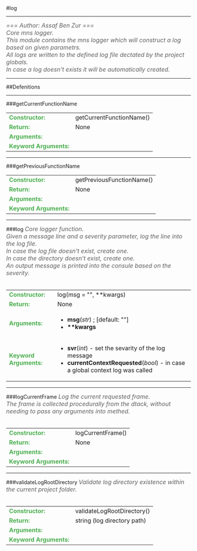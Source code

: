 <body>
#log
<hr width = 100%>
<font color = #5f5f5f size = 3pt>
<i>
=== Author: Assaf Ben Zur === <br>
Core mns logger. <br>
This module contains the mns logger which will construct a log based on given parametrs. <br>
All logs are written to the defined log file dectated by the project globals. <br>
In case a log doesn't exists it will be automatically created. <br>
</font>
</i>
<hr width = 100%>
##Defenitions
<hr width = 100%>
###getCurrentFunctionName
<font size = 3pt>
<table>
<tr><td><b><font color = #4caf50>Constructor:  </font></b></td><td>getCurrentFunctionName()</td></tr>
<tr><td><b><font color = #4caf50>Return:  </font></b></td><td>None</td></tr>
<tr><td><b><font color = #4caf50>Arguments:  </font></b></td>
</tr>
<tr width=150px><td><b><font color = #4caf50>Keyword Arguments:  </font></b></td>
</tr>
</table></font>
<hr width = 100%>
###getPreviousFunctionName
<font size = 3pt>
<table>
<tr><td><b><font color = #4caf50>Constructor:  </font></b></td><td>getPreviousFunctionName()</td></tr>
<tr><td><b><font color = #4caf50>Return:  </font></b></td><td>None</td></tr>
<tr><td><b><font color = #4caf50>Arguments:  </font></b></td>
</tr>
<tr width=150px><td><b><font color = #4caf50>Keyword Arguments:  </font></b></td>
</tr>
</table></font>
<hr width = 100%>
###log
<font color = #5f5f5f size = 3pt>
<i>
Core logger function. <br>
Given a message line and a severity parameter, log the line into the log file. <br>
In case the log file doesn't exist, create one. <br>
In case the directory doesn't exist, create one. <br>
An output message is printed into the consule based on the severity. <br>
</i>
<br>
</font>
<font size = 3pt>
<table>
<tr><td><b><font color = #4caf50>Constructor:  </font></b></td><td>log(msg = "", **kwargs)</td></tr>
<tr><td><b><font color = #4caf50>Return:  </font></b></td><td>None</td></tr>
<tr><td><b><font color = #4caf50>Arguments:  </font></b></td>
<td><ul>
<li><b>msg</b>(<i>str</i>) ; [default: ""]</li>
<li><b>**kwargs</b></li>
</ul></td>
</tr>
<tr width=150px><td><b><font color = #4caf50>Keyword Arguments:  </font></b></td>
<td><ul>
<li><b>svr</b>(<i>int</i>) - set the sevarity of the log message</li>
<li><b>currentContextRequested</b>(<i>bool</i>) - in case a global context log was called</li>
</ul></td>
</tr>
</table></font>
<hr width = 100%>
###logCurrentFrame
<font color = #5f5f5f size = 3pt>
<i>
Log the current requested frame. <br>
The frame is collected procedurally from the dtack, without needing to pass any arguments into methed. <br>
</i>
<br>
</font>
<font size = 3pt>
<table>
<tr><td><b><font color = #4caf50>Constructor:  </font></b></td><td>logCurrentFrame()</td></tr>
<tr><td><b><font color = #4caf50>Return:  </font></b></td><td>None</td></tr>
<tr><td><b><font color = #4caf50>Arguments:  </font></b></td>
</tr>
<tr width=150px><td><b><font color = #4caf50>Keyword Arguments:  </font></b></td>
</tr>
</table></font>
<hr width = 100%>
###validateLogRootDirectory
<font color = #5f5f5f size = 3pt>
<i>
Validate log directory existence within the current project folder. <br>
</i>
<br>
</font>
<font size = 3pt>
<table>
<tr><td><b><font color = #4caf50>Constructor:  </font></b></td><td>validateLogRootDirectory()</td></tr>
<tr><td><b><font color = #4caf50>Return:  </font></b></td><td>string (log directory path)</td></tr>
<tr><td><b><font color = #4caf50>Arguments:  </font></b></td>
</tr>
<tr width=150px><td><b><font color = #4caf50>Keyword Arguments:  </font></b></td>
</tr>
</table></font>
